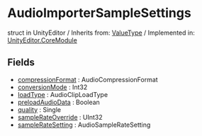 # AudioImporterSampleSettings
struct in UnityEditor
 / Inherits from: <a href="https://docs.unity3d.com/6000.2/Documentation/ScriptReference/ValueType.html">ValueType</a> / Implemented in: <a href="https://docs.unity3d.com/6000.2/Documentation/ScriptReference/UnityEditor.CoreModule.html">UnityEditor.CoreModule</a>

## Fields
- <a href="https://docs.unity3d.com/6000.2/Documentation/ScriptReference/AudioImporterSampleSettings-compressionFormat.html">compressionFormat</a> : AudioCompressionFormat
- <a href="https://docs.unity3d.com/6000.2/Documentation/ScriptReference/AudioImporterSampleSettings-conversionMode.html">conversionMode</a> : Int32
- <a href="https://docs.unity3d.com/6000.2/Documentation/ScriptReference/AudioImporterSampleSettings-loadType.html">loadType</a> : AudioClipLoadType
- <a href="https://docs.unity3d.com/6000.2/Documentation/ScriptReference/AudioImporterSampleSettings-preloadAudioData.html">preloadAudioData</a> : Boolean
- <a href="https://docs.unity3d.com/6000.2/Documentation/ScriptReference/AudioImporterSampleSettings-quality.html">quality</a> : Single
- <a href="https://docs.unity3d.com/6000.2/Documentation/ScriptReference/AudioImporterSampleSettings-sampleRateOverride.html">sampleRateOverride</a> : UInt32
- <a href="https://docs.unity3d.com/6000.2/Documentation/ScriptReference/AudioImporterSampleSettings-sampleRateSetting.html">sampleRateSetting</a> : AudioSampleRateSetting
